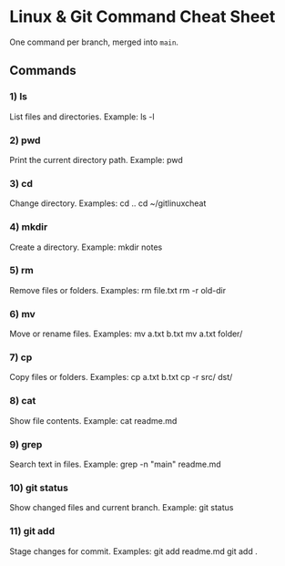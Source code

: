 # Linux & Git Command Cheat Sheet

One command per branch, merged into `main`.

## Commands

### 1) ls
List files and directories.
Example: ls -l

### 2) pwd
Print the current directory path.
Example: pwd

### 3) cd
Change directory.
Examples: cd ..   cd ~/gitlinuxcheat

### 4) mkdir
Create a directory.
Example: mkdir notes

### 5) rm
Remove files or folders.
Examples: rm file.txt   rm -r old-dir

### 6) mv
Move or rename files.
Examples: mv a.txt b.txt   mv a.txt folder/

### 7) cp
Copy files or folders.
Examples: cp a.txt b.txt   cp -r src/ dst/

### 8) cat
Show file contents.
Example: cat readme.md

### 9) grep
Search text in files.
Example: grep -n "main" readme.md
 
### 10) git status
Show changed files and current branch.
Example: git status

### 11) git add
Stage changes for commit.
Examples: git add readme.md   git add .

